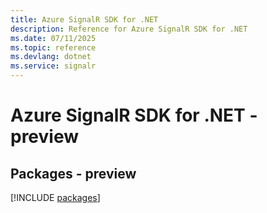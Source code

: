 ```yaml
---
title: Azure SignalR SDK for .NET
description: Reference for Azure SignalR SDK for .NET
ms.date: 07/11/2025
ms.topic: reference
ms.devlang: dotnet
ms.service: signalr
---
```

# Azure SignalR SDK for .NET - preview
## Packages - preview
[!INCLUDE [packages](signalr-index.md)]